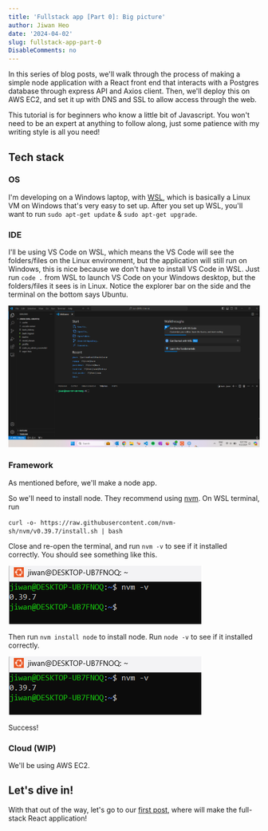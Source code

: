 ```yaml
---
title: 'Fullstack app [Part 0]: Big picture'
author: Jiwan Heo
date: '2024-04-02'
slug: fullstack-app-part-0
DisableComments: no
---
```


In this series of blog posts, we'll walk through the process of making a simple
node application with a React front end that interacts with a Postgres database
through express API and Axios client. Then, we'll deploy this on AWS EC2, and 
set it up with DNS and SSL to allow access through the web.

This tutorial is for beginners who know a little bit of Javascript. You won't 
need to be an expert at anything to follow along, just some patience with my 
writing style is all you need!

## Tech stack

### OS

I'm developing on a Windows laptop, with [WSL](https://ubuntu.com/desktop/wsl),
which is basically a Linux VM on Windows that's very easy to set up. After you 
set up WSL, you'll want to run `sudo apt-get update` & `sudo apt-get upgrade`.

### IDE

I'll be using VS Code on WSL, which means the VS Code will see the folders/files
on the Linux environment, but the application will still run on Windows, this is
nice because we don't have to install VS Code in WSL. Just run `code .` 
from WSL to launch VS Code on your Windows desktop, but the folders/files it 
sees is in Linux. Notice the explorer bar on the side and the terminal on the 
bottom says Ubuntu.

![](WSL-VSCode.png)

### Framework

As mentioned before, we'll make a node app.

So we'll need to install node. They recommend using 
[nvm](https://github.com/nvm-sh/nvm). On WSL terminal, run

`curl -o- https://raw.githubusercontent.com/nvm-sh/nvm/v0.39.7/install.sh | bash`

Close and re-open the terminal, and run `nvm -v` to see if it installed 
correctly. You should see something like this.

![](nvm-version.png)

Then run `nvm install node` to install node. Run `node -v` to see if it 
installed correctly.

![](nvm-version.png)

Success!

### Cloud (WIP)

We'll be using AWS EC2.

## Let's dive in!

With that out of the way, let's go to our [first post](https://jiwanheo.rbind.io/post/2024-04-02-fullstack-app-part-1-react-frontend/), 
where will make the 
full-stack React application!



